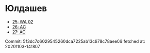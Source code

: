 # Юлдашев
- [25: WA 02](25.md)
- [26: AC](26.md)
- [27: AC](27.md)

Commit: 5f3dc7c6029545260dca7225ab13c978c78aee06
 fetched at: 20201103-141807
